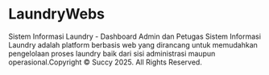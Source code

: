 # LaundryWebs
Sistem Informasi Laundry - Dashboard Admin dan Petugas  Sistem Informasi Laundry adalah platform berbasis web yang dirancang untuk memudahkan pengelolaan proses laundry baik dari sisi administrasi maupun operasional.Copyright © Succy 2025. All Rights Reserved.
